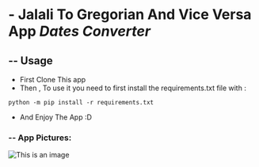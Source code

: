 # - Jalali To Gregorian And Vice Versa App *Dates Converter*
##  -- Usage
- First Clone This app 
- Then , To use it you need to first install the requirements.txt file with :
```
python -m pip install -r requirements.txt
```
- And Enjoy The App :D

### -- App Pictures:
![This is an image](https://github.com/SepehrRasouli/SimpleAndShortPrograms/tree/main/Dates-Converter/ScreenShot.jpg?raw=true)
